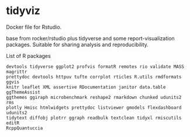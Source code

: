 # tidyviz

Docker file for Rstudio.

base from rocker/rstudio plus tidyverse and some report-visualization packages. Suitable for sharing analysis and reproducibility.

List of R packages

	devtools tidyverse ggplot2 profvis formatR remotes rio validate MASS magrittr 
	prettydoc devtools httpuv tufte corrplot rticles R.utils rmdformats ggvis
	knitr leaflet XML assertive RDocumentation janitor data.table ggThemeAssist 	
	ggthemes ggiraph microbenchmark reshape2 rmarkdown chunked udunits2 rms
	plotly Hmisc htmlwidgets prettydoc listviewer gmodels flexdashboard udunits2 
	tidytext diffobj plotrr ggraph readbulk textclean tidyxl rmiscutils editR
	RcppQuantuccia
